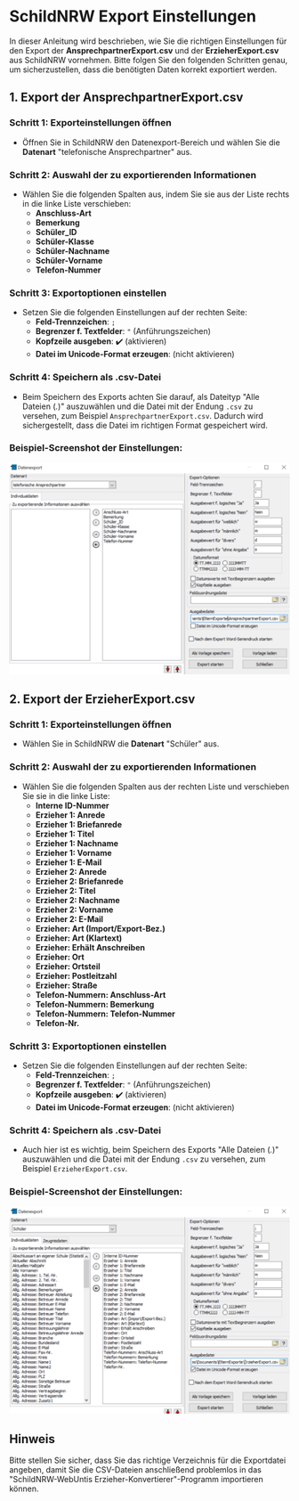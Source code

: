# SchildNRW Export Einstellungen

In dieser Anleitung wird beschrieben, wie Sie die richtigen Einstellungen für den Export der **AnsprechpartnerExport.csv** und der **ErzieherExport.csv** aus SchildNRW vornehmen. Bitte folgen Sie den folgenden Schritten genau, um sicherzustellen, dass die benötigten Daten korrekt exportiert werden.

## 1. Export der AnsprechpartnerExport.csv

### Schritt 1: Exporteinstellungen öffnen
- Öffnen Sie in SchildNRW den Datenexport-Bereich und wählen Sie die **Datenart** "telefonische Ansprechpartner" aus.

### Schritt 2: Auswahl der zu exportierenden Informationen
- Wählen Sie die folgenden Spalten aus, indem Sie sie aus der Liste rechts in die linke Liste verschieben:
  - **Anschluss-Art**
  - **Bemerkung**
  - **Schüler_ID**
  - **Schüler-Klasse**
  - **Schüler-Nachname**
  - **Schüler-Vorname**
  - **Telefon-Nummer**

### Schritt 3: Exportoptionen einstellen
- Setzen Sie die folgenden Einstellungen auf der rechten Seite:
  - **Feld-Trennzeichen**: `;`
  - **Begrenzer f. Textfelder**: `"` (Anführungszeichen)
  - **Kopfzeile ausgeben**: ✔️ (aktivieren)
  - **Datei im Unicode-Format erzeugen**: (nicht aktivieren)

### Schritt 4: Speichern als .csv-Datei
- Beim Speichern des Exports achten Sie darauf, als Dateityp "Alle Dateien (*.*)" auszuwählen und die Datei mit der Endung `.csv` zu versehen, zum Beispiel `AnsprechpartnerExport.csv`. Dadurch wird sichergestellt, dass die Datei im richtigen Format gespeichert wird.

### Beispiel-Screenshot der Einstellungen:
![Ansprechpartner Export Einstellungen](F1.png)

## 2. Export der ErzieherExport.csv

### Schritt 1: Exporteinstellungen öffnen
- Wählen Sie in SchildNRW die **Datenart** "Schüler" aus.

### Schritt 2: Auswahl der zu exportierenden Informationen
- Wählen Sie die folgenden Spalten aus der rechten Liste und verschieben Sie sie in die linke Liste:
  - **Interne ID-Nummer**
  - **Erzieher 1: Anrede**
  - **Erzieher 1: Briefanrede**
  - **Erzieher 1: Titel**
  - **Erzieher 1: Nachname**
  - **Erzieher 1: Vorname**
  - **Erzieher 1: E-Mail**
  - **Erzieher 2: Anrede**
  - **Erzieher 2: Briefanrede**
  - **Erzieher 2: Titel**
  - **Erzieher 2: Nachname**
  - **Erzieher 2: Vorname**
  - **Erzieher 2: E-Mail**
  - **Erzieher: Art (Import/Export-Bez.)**
  - **Erzieher: Art (Klartext)**
  - **Erzieher: Erhält Anschreiben**
  - **Erzieher: Ort**
  - **Erzieher: Ortsteil**
  - **Erzieher: Postleitzahl**
  - **Erzieher: Straße**
  - **Telefon-Nummern: Anschluss-Art**
  - **Telefon-Nummern: Bemerkung**
  - **Telefon-Nummern: Telefon-Nummer**
  - **Telefon-Nr.**

### Schritt 3: Exportoptionen einstellen
- Setzen Sie die folgenden Einstellungen auf der rechten Seite:
  - **Feld-Trennzeichen**: `;`
  - **Begrenzer f. Textfelder**: `"` (Anführungszeichen)
  - **Kopfzeile ausgeben**: ✔️ (aktivieren)
  - **Datei im Unicode-Format erzeugen**: (nicht aktivieren)
 
### Schritt 4: Speichern als .csv-Datei
- Auch hier ist es wichtig, beim Speichern des Exports "Alle Dateien (*.*)" auszuwählen und die Datei mit der Endung `.csv` zu versehen, zum Beispiel `ErzieherExport.csv`.

### Beispiel-Screenshot der Einstellungen:
![Erzieher Export Einstellungen](F2.png)

## Hinweis
Bitte stellen Sie sicher, dass Sie das richtige Verzeichnis für die Exportdatei angeben, damit Sie die CSV-Dateien anschließend problemlos in das "SchildNRW-WebUntis Erzieher-Konvertierer"-Programm importieren können.


